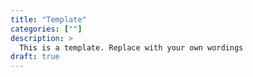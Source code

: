 ```yaml
---
title: "Template"
categories: [""]
description: >
  This is a template. Replace with your own wordings
draft: true
---
```

